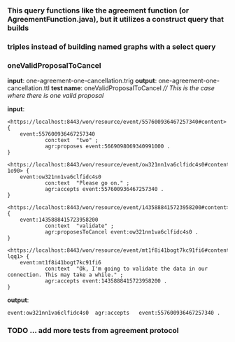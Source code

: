### This query functions like the agreement function (or AgreementFunction.java), but it utilizes a construct query that builds
### triples instead of building named graphs with a select query
### oneValidProposalToCancel 
**input**: one-agreement-one-cancellation.trig
**output**: one-agreement-one-cancellation.ttl
**test name**: oneValidProposalToCancel
*// This is the case where there is one valid proposal*

**input**:

```
<https://localhost:8443/won/resource/event/557600936467257340#content> {
    event:557600936467257340
            con:text  "two" ;
            agr:proposes event:5669098069340991000 .
}

<https://localhost:8443/won/resource/event/ow321nn1va6clfidc4s0#content-1o90> {
    event:ow321nn1va6clfidc4s0
            con:text  "Please go on." ;
            agr:accepts event:557600936467257340 .
}

<https://localhost:8443/won/resource/event/1435888415723958200#content> {
    event:1435888415723958200
            con:text  "validate" ;
            agr:proposesToCancel event:ow321nn1va6clfidc4s0 .
}

<https://localhost:8443/won/resource/event/mt1f8i41bogt7kc91fi6#content-lqq1> {
    event:mt1f8i41bogt7kc91fi6
            con:text  "Ok, I'm going to validate the data in our connection. This may take a while." ;
            agr:accepts event:1435888415723958200 .
}

```

 
 **output**: 
 
 ```
event:ow321nn1va6clfidc4s0  agr:accepts   event:557600936467257340 .
 ```
 
### TODO ... add more tests from agreement protocol

